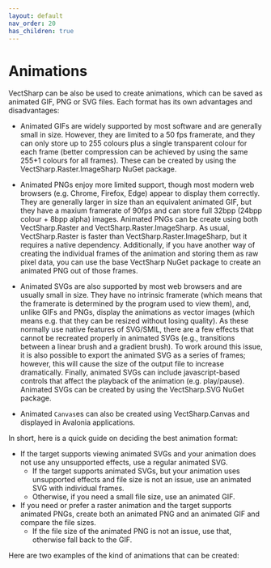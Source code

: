 ```yaml
---
layout: default
nav_order: 20
has_children: true
---
```


# Animations

VectSharp can be also be used to create animations, which can be saved as animated GIF, PNG or SVG files. Each format has its own advantages and disadvantages:

* Animated GIFs are widely supported by most software and are generally small in size. However, they are limited to a 50 fps framerate, and they can only store up to 255 colours plus a single transparent colour for each frame (better compression can be achieved by using the same 255+1 colours for all frames). These can be created by using the VectSharp.Raster.ImageSharp NuGet package.

* Animated PNGs enjoy more limited support, though most modern web browsers (e.g. Chrome, Firefox, Edge) appear to display them correctly. They are generally larger in size than an equivalent animated GIF, but they have a maxium framerate of 90fps and can store full 32bpp (24bpp colour + 8bpp alpha) images. Animated PNGs can be create using both VectSharp.Raster and VectSharp.Raster.ImageSharp. As usual, VectSharp.Raster is faster than VectSharp.Raster.ImageSharp, but it requires a native dependency. Additionally, if you have another way of creating the individual frames of the animation and storing them as raw pixel data, you can use the base VectSharp NuGet package to create an animated PNG out of those frames.

* Animated SVGs are also supported by most web browsers and are usually small in size. They have no intrinsic framerate (which means that the framerate is determined by the program used to view them), and, unlike GIFs and PNGs, display the animations as vector images (which means e.g. that they can be resized without losing quality). As these normally use native features of SVG/SMIL, there are a few effects that cannot be recreated properly in animated SVGs (e.g., transitions between a linear brush and a gradient brush). To work around this issue, it is also possible to export the animated SVG as a series of frames; however, this will cause the size of the output file to increase dramatically. Finally, animated SVGs can include javascript-based controls that affect the playback of the animation (e.g. play/pause). Animated SVGs can be created by using the VectSharp.SVG NuGet package.

* Animated `Canvas`es can also be created using VectSharp.Canvas and displayed in Avalonia applications.

In short, here is a quick guide on deciding the best animation format:

* If the target supports viewing animated SVGs and your animation does not use any unsupported effects, use a regular animated SVG.
    * If the target supports animated SVGs, but your animation uses unsupported effects and file size is not an issue, use an animated SVG with individual frames. 
    * Otherwise, if you need a small file size, use an animated GIF.
* If you need or prefer a raster animation and the target supports animated PNGs, create both an animated PNG and an animated GIF and compare the file sizes.
    * If the file size of the animated PNG is not an issue, use that, otherwise fall back to the GIF.

Here are two examples of the kind of animations that can be created:

<p style="text-align: center">
    <object data="assets/images/VectSharp_Animation.svg" style="width: 90%">
    </object>
</p>


<p style="text-align: center">
    <object data="assets/images/bouncingBall_4.svg" style="width: 90%">
    </object>
</p>
